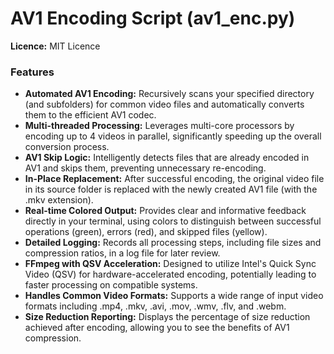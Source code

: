 # AV1 Encoding Script (av1_enc.py)

**Licence:** MIT Licence

### Features
- **Automated AV1 Encoding:** Recursively scans your specified directory (and subfolders) for common video files and automatically converts them to the efficient AV1 codec.
- **Multi-threaded Processing:** Leverages multi-core processors by encoding up to 4 videos in parallel, significantly speeding up the overall conversion process.
- **AV1 Skip Logic:** Intelligently detects files that are already encoded in AV1 and skips them, preventing unnecessary re-encoding.
- **In-Place Replacement:** After successful encoding, the original video file in its source folder is replaced with the newly created AV1 file (with the .mkv extension).
- **Real-time Colored Output:** Provides clear and informative feedback directly in your terminal, using colors to distinguish between successful operations (green), errors (red), and skipped files (yellow).
- **Detailed Logging:** Records all processing steps, including file sizes and compression ratios, in a log file for later review.
- **FFmpeg with QSV Acceleration:** Designed to utilize Intel's Quick Sync Video (QSV) for hardware-accelerated encoding, potentially leading to faster processing on compatible systems.
- **Handles Common Video Formats:** Supports a wide range of input video formats including .mp4, .mkv, .avi, .mov, .wmv, .flv, and .webm.
- **Size Reduction Reporting:** Displays the percentage of size reduction achieved after encoding, allowing you to see the benefits of AV1 compression.

